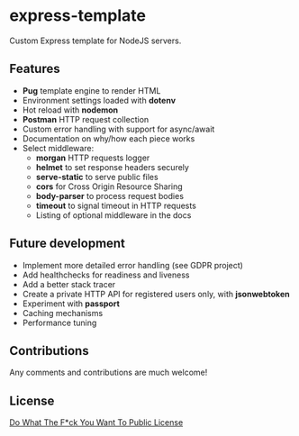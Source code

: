 # express-template

Custom Express template for NodeJS servers.

## Features

- **Pug** template engine to render HTML
- Environment settings loaded with **dotenv**
- Hot reload with **nodemon**
- **Postman** HTTP request collection
- Custom error handling with support for async/await
- Documentation on why/how each piece works
- Select middleware:
  - **morgan** HTTP requests logger
  - **helmet** to set response headers securely
  - **serve-static** to serve public files
  - **cors** for Cross Origin Resource Sharing
  - **body-parser** to process request bodies
  - **timeout** to signal timeout in HTTP requests
  - Listing of optional middleware in the docs

## Future development

- Implement more detailed error handling (see GDPR project)
- Add healthchecks for readiness and liveness
- Add a better stack tracer
- Create a private HTTP API for registered users only, with **jsonwebtoken**
- Experiment with **passport**
- Caching mechanisms
- Performance tuning

## Contributions

Any comments and contributions are much welcome!

## License

[Do What The F*ck You Want To Public License](https://github.com/sindelio/express-template/blob/master/LICENSE)
